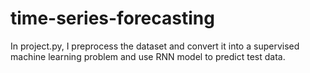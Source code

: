 # time-series-forecasting
In project.py, I preprocess the dataset and convert it into a supervised machine learning problem and use RNN model to predict test data.
